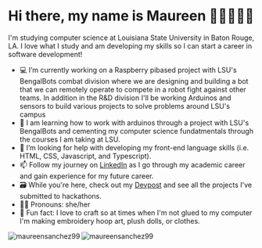 # Hi there, my name is Maureen 👋🏽👩🏽‍💻

I'm studying computer science at Louisiana State University in Baton Rouge, LA. I love what I study and am developing my skills so I can start a career in software development!  

- 💻 I’m currently working on a Raspberry pibased project with LSU's BengalBots combat division where we are designing and building a bot that we can remotely operate to compete in a robot fight against other teams. In addition in the R&D division I'll be working Arduinos and sensors to build various projects to solve problems around LSU's campus
- 🤖 I am learning how to work with arduinos through a project with LSU's BengalBots and cementing my computer science fundatmentals through the courses I am taking at LSU.  
- 🌱 I’m looking for help with developing my front-end language skills (i.e. HTML, CSS, Javascript, and Typescript).
- 📫 Follow my journey on <a href="https://www.linkedin.com/in/maureen-sanchez/">LinkedIn</a> as I go through my academic career and gain experience for my future career.
- 🗃️ While you're here, check out my <a href="https://devpost.com/maureensanchez99">Devpost</a> and see all the projects I've submitted to hackathons. 
- 👩🏽 Pronouns: she/her 
- 🧵 Fun fact: I love to craft so at times when I'm not glued to my computer I'm making embroidery hoop art, plush dolls, or clothes.

<p><img align="left" src="https://github-readme-stats.vercel.app/api/top-langs?username=maureensanchez99&show_icons=true&locale=en&layout=compact" alt="maureensanchez99" /></p>

<p><img align="center" src="https://github-readme-streak-stats.herokuapp.com/?user=maureensanchez99&" alt="maureensanchez99" /></p>
